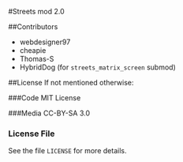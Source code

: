 #Streets mod 2.0

##Contributors

* webdesigner97
* cheapie
* Thomas-S
* HybridDog (for `streets_matrix_screen` submod)

##License
If not mentioned otherwise:

###Code
MIT License

###Media
CC-BY-SA 3.0

### License File
See the file `LICENSE` for more details.